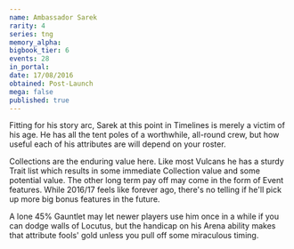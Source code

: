 ```yaml
---
name: Ambassador Sarek
rarity: 4
series: tng
memory_alpha:
bigbook_tier: 6
events: 28
in_portal:
date: 17/08/2016
obtained: Post-Launch
mega: false
published: true
---
```


Fitting for his story arc, Sarek at this point in Timelines is merely a victim of his age. He has all the tent poles of a worthwhile, all-round crew, but how useful each of his attributes are will depend on your roster. 

Collections are the enduring value here. Like most Vulcans he has a sturdy Trait list which results in some immediate Collection value and some potential value. The other long term pay off may come in the form of Event features. While 2016/17 feels like forever ago, there's no telling if he'll pick up more big bonus features in the future. 

A lone 45% Gauntlet may let newer players use him once in a while if you can dodge walls of Locutus, but the handicap on his Arena ability makes that attribute fools' gold unless you pull off some miraculous timing.
